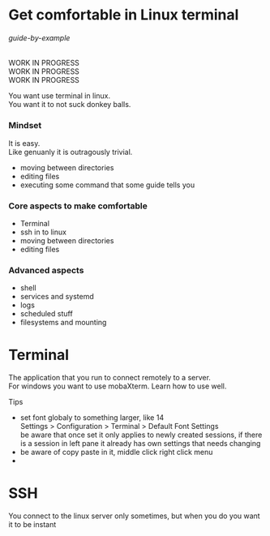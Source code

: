 # Get comfortable in Linux terminal

###### guide-by-example


WORK IN PROGRESS<br>
WORK IN PROGRESS<br>
WORK IN PROGRESS<br>

You want use terminal in linux.<br>
You want it to not suck donkey balls.

### Mindset

It is easy.<br>
Like genuanly it is outragously trivial.

* moving between directories
* editing files
* executing some command that some guide tells you

### Core aspects to make comfortable

* Terminal
* ssh in to linux
* moving between directories
* editing files

### Advanced aspects 

* shell
* services and systemd
* logs
* scheduled stuff
* filesystems and mounting

# Terminal

The application that you run to connect remotely to a server.<br>
For windows you want to use mobaXterm. Learn how to use well.

Tips

* set font globaly to something larger, like 14<br>
  Settings > Configuration > Terminal > Default Font Settings<br>
  be aware that once set it only applies to newly created sessions,
  if there is a session in left pane it already has own settings that needs changing
* be aware of copy paste in it, middle click right click menu
* 

# SSH

You connect to the linux server only sometimes, but when you do
you want it to be instant 
